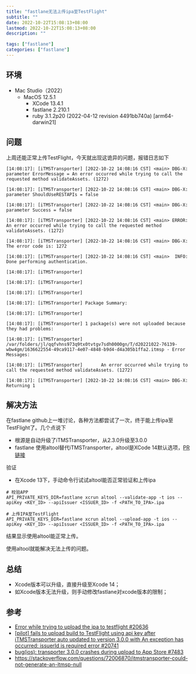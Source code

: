 ```yaml
---
title: "fastlane无法上传ipa至TestFlight"
subtitle: ""
date: 2022-10-22T15:08:13+08:00
lastmod: 2022-10-22T15:08:13+08:00
description: ""

tags: ["fastlane"]
categories: ["fastlane"]
---
```


## 环境

- Mac Studio（2022）
  - MacOS 12.5.1
    - XCode 13.4.1
    - fastlane 2.210.1
    - ruby 3.1.2p20 (2022-04-12 revision 4491bb740a) [arm64-darwin21]

## 问题

上周还能正常上传TestFlight，今天就出现这诡异的问题，报错日志如下

```
[14:08:17]: [iTMSTransporter] [2022-10-22 14:08:16 CST] <main> DBG-X:   parameter ErrorMessage = An error occurred while trying to call the requested method validateAssets. (1272)

[14:08:17]: [iTMSTransporter] [2022-10-22 14:08:16 CST] <main> DBG-X:   parameter ShouldUseRESTAPIs = false

[14:08:17]: [iTMSTransporter] [2022-10-22 14:08:16 CST] <main> DBG-X:   parameter Success = false

[14:08:17]: [iTMSTransporter] [2022-10-22 14:08:16 CST] <main> ERROR: An error occurred while trying to call the requested method validateAssets. (1272)

[14:08:17]: [iTMSTransporter] [2022-10-22 14:08:16 CST] <main> DBG-X: The error code is: 1272

[14:08:17]: [iTMSTransporter] [2022-10-22 14:08:16 CST] <main>  INFO: Done performing authentication.

[14:08:17]: [iTMSTransporter]

[14:08:17]: [iTMSTransporter]

[14:08:17]: [iTMSTransporter]

[14:08:17]: [iTMSTransporter] Package Summary:

[14:08:17]: [iTMSTransporter]

[14:08:17]: [iTMSTransporter] 1 package(s) were not uploaded because they had problems:

[14:08:17]: [iTMSTransporter] 	/var/folders/jl/qqfvhns973q9tx0tvtgv7sdh0000gn/T/d20221022-76139-wbw4gm/1636622554-49ca9117-4e07-4848-b9d4-d4a305b1ffa2.itmsp - Error Messages:

[14:08:17]: [iTMSTransporter] 		An error occurred while trying to call the requested method validateAssets. (1272)

[14:08:17]: [iTMSTransporter] [2022-10-22 14:08:16 CST] <main> DBG-X: Returning 1
```

## 解决方法

在fastlane github上一堆讨论，各种方法都尝试了一次，终于能上传ipa至TestFlight了。几个点说下

- 根源是自动升级了iTMSTransporter，从2.3.0升级至3.0.0
- fastlane 使用altool替代iTMSTransporter，altool是XCode 14默认选项，[PR链接](https://github.com/fastlane/fastlane/pull/20631)

验证

- 在Xcode 13下，手动命令行试试altool能否正常验证和上传ipa

```
# 校验APP
API_PRIVATE_KEYS_DIR=fastlane xcrun altool --validate-app -t ios --apiKey <KEY_ID> --apiIssuer <ISSUER_ID> -f <PATH_TO_IPA>.ipa

# 上传IPA至TestFlight
API_PRIVATE_KEYS_DIR=fastlane xcrun altool --upload-app -t ios --apiKey <KEY_ID> --apiIssuer <ISSUER_ID> -f <PATH_TO_IPA>.ipa
```

结果显示使用altool能正常上传。

使用altool就能解决无法上传的问题。

## 总结

- Xcode版本可以升级，直接升级至Xcode 14；
- 如Xcode版本无法升级，则手动修改fastlane对xcode版本的限制；

## 参考

- [Error while trying to upload the ipa to testflight #20636](https://github.com/fastlane/fastlane/discussions/20636)
- [[pilot] fails to upload build to TestFlight using api key after iTMSTransporter auto updated to version 3.0.0 with An exception has occurred: issuerId is required error #20741](https://github.com/fastlane/fastlane/issues/20741)
- [bug(ios): transporter 3.0.0 crashes during upload to App Store #7483](https://github.com/keymanapp/keyman/issues/7483)
- https://stackoverflow.com/questions/72006870/itmstransporter-could-not-generate-an-itmsp-null
